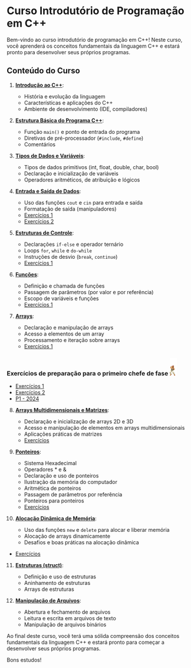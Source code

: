 # Curso Introdutório de Programação em C++

Bem-vindo ao curso introdutório de programação em C++! Neste curso, você aprenderá os conceitos fundamentais da linguagem C++ e estará pronto para desenvolver seus próprios programas.

## Conteúdo do Curso

1. **[Introdução ao C++](https://oangelo.github.io/Introducao-a-Programacao)**:
   - História e evolução da linguagem
   - Características e aplicações do C++
   - Ambiente de desenvolvimento (IDE, compiladores)

2. **[Estrutura Básica do Programa C++](https://oangelo.github.io/Introducao-a-Programacao/introducao_cpp.html)**:
   - Função `main()` e ponto de entrada do programa
   - Diretivas de pré-processador (`#include`, `#define`)
   - Comentários

3. **[Tipos de Dados e Variáveis](https://oangelo.github.io/Introducao-a-Programacao/introducao_cpp.html)**:
   - Tipos de dados primitivos (int, float, double, char, bool)
   - Declaração e inicialização de variáveis
   - Operadores aritméticos, de atribuição e lógicos

4. **[Entrada e Saída de Dados](https://oangelo.github.io/Introducao-a-Programacao/introducao_cpp.html)**:
   - Uso das funções `cout` e `cin` para entrada e saída
   - Formatação de saída (manipuladores)
   - [Exercícios 1](exercicios/introducao_cpp.md)
   - [Exercícios 2](exercicios/introducao_cpp_2.md)

5. **[Estruturas de Controle](https://oangelo.github.io/Introducao-a-Programacao/estruturas-de-controle.html)**:
   - Declarações `if-else` e operador ternário
   - Loops `for`, `while` e `do-while`
   - Instruções de desvio (`break`, `continue`)
   - [Exercícios 1](exercicios/estruturas-de-controle.md)

6. **[Funções](https://oangelo.github.io/Introducao-a-Programacao/funcoes.html)**:
   - Definição e chamada de funções
   - Passagem de parâmetros (por valor e por referência)
   - Escopo de variáveis e funções
   - [Exercícios 1](exercicios/cpp-functions-exercises.md)

7. **[Arrays](https://oangelo.github.io/Introducao-a-Programacao/arrays.html)**:
   - Declaração e manipulação de arrays
   - Acesso a elementos de um array
   - Processamento e iteração sobre arrays
   - [Exercícios 1](exercicios/arrays.md)

### Exercícios de preparação para o primeiro chefe de fase ![Ryu](img/ryu.gif) 
   - [Exercícios 1](exercicios/condicionais_loops_fucoes_arrays.md)
   - [Exercícios 2](exercicios/condicionais_loops_fucoes_arrays2.md)
   - [P1 - 2024](https://oangelo.github.io/Introducao-a-Programacao/provas/2024/P1.html)

8. **[Arrays Multidimensionais e Matrizes](https://oangelo.github.io/Introducao-a-Programacao/matriz.html)**:
   - Declaração e inicialização de arrays 2D e 3D
   - Acesso e manipulação de elementos em arrays multidimensionais
   - Aplicações práticas de matrizes
   - [Exercícios](exercicios/matrizes.md)

9. **[Ponteiros](https://oangelo.github.io/Introducao-a-Programacao/ponteiros.html)**:
   - Sistema Hexadecimal
   - Operadores * e &
   - Declaração e uso de ponteiros
   - Ilustração da memória do computador
   - Aritmética de ponteiros
   - Passagem de parâmetros por referência
   - Ponteiros para ponteiros
   - [Exercícios](exercicios/ponteiros.md)

10. **[Alocação Dinâmica de Memória](https://oangelo.github.io/Introducao-a-Programacao/memoria.html)**:
    - Uso das funções `new` e `delete` para alocar e liberar memória
    - Alocação de arrays dinamicamente
    - Desafios e boas práticas na alocação dinâmica
   - [Exercícios](exercicios/memoria.md)

11. **[Estruturas (struct)](https://oangelo.github.io/Introducao-a-Programacao/estruturas.html)**:
    - Definição e uso de estruturas
    - Aninhamento de estruturas
    - Arrays de estruturas

12. **[Manipulação de Arquivos](https://oangelo.github.io/Introducao-a-Programacao/arquivos.html)**:
    - Abertura e fechamento de arquivos
    - Leitura e escrita em arquivos de texto
    - Manipulação de arquivos binários

Ao final deste curso, você terá uma sólida compreensão dos conceitos fundamentais da linguagem C++ e estará pronto para começar a desenvolver seus próprios programas.

Bons estudos!
